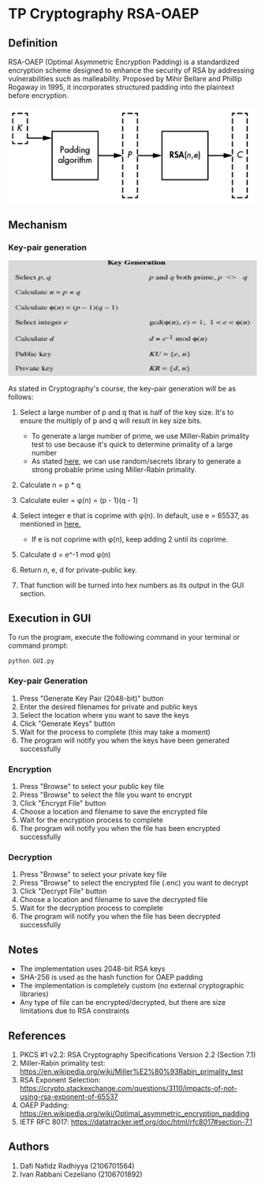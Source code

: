# TP Cryptography RSA-OAEP
## Definition
RSA-OAEP (Optimal Asymmetric Encryption Padding) is a standardized encryption scheme designed to enhance the security of RSA by addressing vulnerabilities such as malleability. Proposed by Mihir Bellare and Phillip Rogaway in 1995, it incorporates structured padding into the plaintext before encryption.

![RSA-OAEP Scheme](rsa_oaep.png)

## Mechanism
### Key-pair generation
![Key Generation](key_generation.jpg)

As stated in Cryptography's course, the key-pair generation will be as follows:
1. Select a large number of p and q that is half of the key size. It's to ensure the multiply of p and q will result in key size bits.

    * To generate a large number of prime, we use Miller-Rabin primality test to use because it's quick to determine primality of a large number
    * As stated [here](https://en.wikipedia.org/wiki/Miller%E2%80%93Rabin_primality_test), we can use random/secrets library to generate a strong probable prime using Miller-Rabin primality.

2. Calculate n = p * q
3. Calculate euler = φ(n) = (p - 1)(q - 1)
4. Select integer e that is coprime with φ(n). In default, use e = 65537, as mentioned in [here.](https://crypto.stackexchange.com/questions/3110/impacts-of-not-using-rsa-exponent-of-65537)
    * If e is not coprime with φ(n), keep adding 2 until its coprime.

5. Calculate d = e^-1 mod φ(n)
6. Return n, e, d for private-public key.
7. That function will be turned into hex numbers as its output in the GUI section.

## Execution in GUI

To run the program, execute the following command in your terminal or command prompt:

```
python GUI.py
```

### Key-pair Generation
1. Press "Generate Key Pair (2048-bit)" button
2. Enter the desired filenames for private and public keys
3. Select the location where you want to save the keys
4. Click "Generate Keys" button
5. Wait for the process to complete (this may take a moment)
6. The program will notify you when the keys have been generated successfully

### Encryption
1. Press "Browse" to select your public key file
2. Press "Browse" to select the file you want to encrypt
3. Click "Encrypt File" button
4. Choose a location and filename to save the encrypted file
5. Wait for the encryption process to complete
6. The program will notify you when the file has been encrypted successfully

### Decryption
1. Press "Browse" to select your private key file
2. Press "Browse" to select the encrypted file (.enc) you want to decrypt
3. Click "Decrypt File" button
4. Choose a location and filename to save the decrypted file
5. Wait for the decryption process to complete
6. The program will notify you when the file has been decrypted successfully

## Notes
- The implementation uses 2048-bit RSA keys
- SHA-256 is used as the hash function for OAEP padding
- The implementation is completely custom (no external cryptographic libraries)
- Any type of file can be encrypted/decrypted, but there are size limitations due to RSA constraints

## References
1. PKCS #1 v2.2: RSA Cryptography Specifications Version 2.2 (Section 7.1)
2. Miller-Rabin primality test: https://en.wikipedia.org/wiki/Miller%E2%80%93Rabin_primality_test
3. RSA Exponent Selection: https://crypto.stackexchange.com/questions/3110/impacts-of-not-using-rsa-exponent-of-65537
4. OAEP Padding: https://en.wikipedia.org/wiki/Optimal_asymmetric_encryption_padding
5. IETF RFC 8017: https://datatracker.ietf.org/doc/html/rfc8017#section-7.1

## Authors
1. Dafi Nafidz Radhiyya (2106701564)
2. Ivan Rabbani Cezeliano (2106701892)